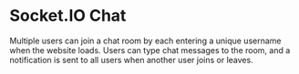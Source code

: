 # Socket.IO Chat

Multiple users can join a chat room by each entering a unique username
when the website loads. Users can type chat messages to the room, and a notification is sent to all users when another user joins or leaves.